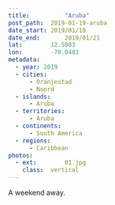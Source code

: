 ```yaml
---
title:			"Aruba"
post_path:	2019-01-19-aruba
date_start:	2019/01/19
date_end:		2019/01/21
lat:        12.5083
lon:        -70.0483
metadata:
  - year: 2019
  - cities:
      - Oranjestad
      - Noord
  - islands:
      - Aruba
  - territories:
      - Aruba
  - continents:
      - South America
  - regions:
      - Caribbean
photos:
  - ext:		01.jpg
    class:	vertical
---
```

A weekend away.